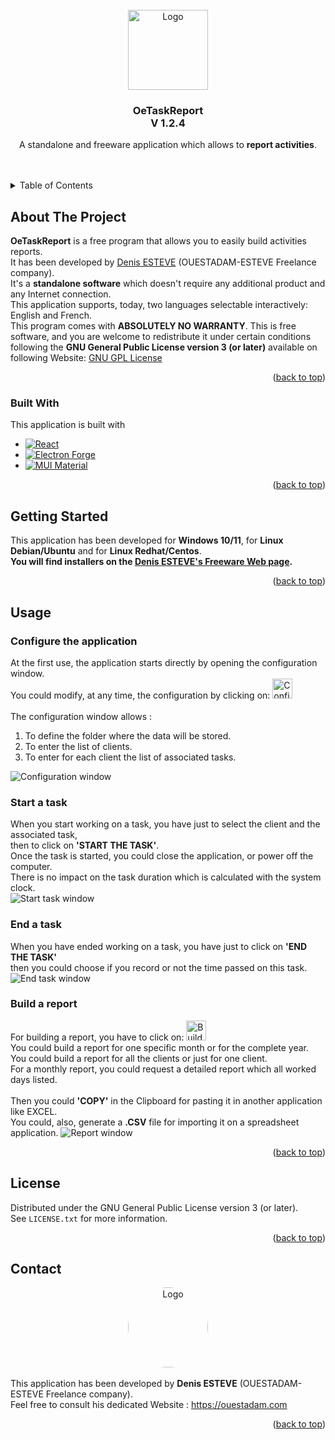 <!--
  +-------------------------------------------------------------+
  ! This file is part of oeTaskReport and based on the          !
  ! README.md template available on Github:                     !
  ! https://github.com/othneildrew/Best-README-Template         !
  +-------------------------------------------------------------+
-->

<!-- PROJECT LOGO -->
<br />
<div align="center">
  <a href="https://github.com/Ouestadam/OeTaskReport">
    <img src="images/oeTaskReport.png" alt="Logo" width="128" height="128">
  </a>
  <h3>OeTaskReport
  <br />
  V 1.2.4</h3> 
  <p>
  A standalone and freeware application which allows to <strong>report activities</strong>.
  </p>
</div>
<br /><br />


<!-- TABLE OF CONTENTS -->
<details>
  <summary>Table of Contents</summary>
  <ol>
    <li>
      <a href="#about-the-project">About The Project</a>
      <ul>
        <li><a href="#built-with">Built With</a></li>
      </ul>
    </li>
    <li>
      <a href="#getting-started">Getting Started</a>
    </li>
    <li><a href="#usage">Usage</a></li>
    <li><a href="#license">License</a></li>
    <li><a href="#contact">Contact</a></li>
  </ol>
</details>


<!-- ABOUT THE PROJECT -->

## About The Project

**OeTaskReport** is a free program that allows you to easily build activities reports.
<br />
It has been developed by
<a href="https://ouestadam.com" target="_blank">Denis ESTEVE</a> (OUESTADAM-ESTEVE Freelance company).
<br/>
It's a **standalone software** which doesn't require any additional product and any Internet connection.
<br/>
This application supports, today, two languages selectable interactively: English and French.
<br/>
This program comes with **ABSOLUTELY NO WARRANTY**. This is free software, and you are welcome to redistribute it
under certain conditions following the **GNU General Public License version 3 (or later)** available on following Website:
<a href="https://www.gnu.org/licenses/" target="_blank">GNU GPL License</a>

<p align="right">(<a href="#readme-top">back to top</a>)</p>

### Built With

This application is built with

* [![React][React.js]][React-url]
* [![Electron Forge][Electron.js]][Electron-url]
* [![MUI Material][Mui.js]][Mui-url]

<p align="right">(<a href="#readme-top">back to top</a>)</p>


<!-- GETTING STARTED -->

## Getting Started

This application has been developed for **Windows 10/11**, for **Linux Debian/Ubuntu** and for **Linux Redhat/Centos**.
<br />
**You will find installers on the <a href="https://ouestadam.com/freeware" target="_blank">Denis ESTEVE's Freeware Web page</a>.**

<p align="right">(<a href="#readme-top">back to top</a>)</p>

<!-- USAGE EXAMPLES -->

## Usage
### Configure the application
At the first use, the application starts directly by opening the configuration window.
<br />
You could modify, at any time, the configuration by clicking on:
<img src="images/buttonParameters.png" alt="Configuration button" width="32" height="32"/>
<br /><br />
The configuration window allows :
<ol>
<li>To define the folder where the data will be stored.</li>
<li>To enter the list of clients.</li>
<li>To enter for each client the list of associated tasks.</li>
</ol>
<img src="images/screenParameters.png" alt="Configuration window"/>

### Start a task
When you start working on a task, you have just to select the client and the associated task,
<br />
then to click on **'START THE TASK'**.
<br />
Once the task is started, you could close the application, or power off the computer.
<br />
There is no impact on the task duration which is calculated with the system clock.
<br />
<img src="images/screenStartTask.png" alt="Start task window"/>

### End a task
When you have ended working on a task, you have just to click on **'END THE TASK'**
<br />
then you could choose if you record or not the time passed on this task.
<img src="images/screenEndTask.png" alt="End task window"/>

### Build a report
For building a report, you have to click on:
<img src="images/buttonReport.png" alt="Build report button" width="32" height="32"/>
<br />
You could build a report for one specific month or for the complete year.
<br />
You could build a report for all the clients or just for one client.
<br />
For a monthly report, you could request a detailed report which all worked days listed.
<br /><br >
Then you could **'COPY'** in the Clipboard for pasting it in another application like EXCEL.
<br />
You could, also, generate a **.CSV** file for importing it on a spreadsheet application.
<img src="images/screenReport.png" alt="Report window"/>

<p align="right">(<a href="#readme-top">back to top</a>)</p>


<!-- LICENSE -->

## License

Distributed under the GNU General Public License version 3 (or later).
<br />
See `LICENSE.txt` for more information.

<p align="right">(<a href="#readme-top">back to top</a>)</p>



<!-- CONTACT -->

## Contact
<div align="center">
  <a href="https://ouestadam.com" target="_blank">
    <img src="images/Denis_Esteve_2024_256x256.png" alt="Logo" width="128" height="128" style="border-radius: 50%;">
  </a>
</div>
<br />
This application has been developed by <strong>Denis ESTEVE</strong> (OUESTADAM-ESTEVE Freelance company).
<br />
Feel free to consult his dedicated Website :
<a href="https://ouestadam.com" target="_blank">https://ouestadam.com</a>

<p align="right">(<a href="#readme-top">back to top</a>)</p>



<!-- MARKDOWN LINKS & IMAGES -->
<!-- https://www.markdownguide.org/basic-syntax/#reference-style-links -->

[React.js]: https://img.shields.io/badge/React-20232A?style=for-the-badge&logo=react&logoColor=61DAFB
[React-url]: https://reactjs.org/
[Electron.js]: https://img.shields.io/badge/Electron-2B2E3A?style=for-the-badge&logo=vuedotjs&logoColor=4FC08D
[Electron-url]: https://www.electronforge.io/
[Mui.js]: https://img.shields.io/badge/Material%20UI-007FFF?style=for-the-badge&logo=vuedotjs&logoColor=4FC08D
[Mui-url]: https://mui.com/material-ui/
